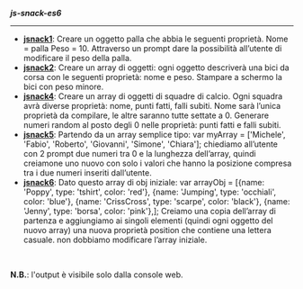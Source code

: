 <strong><i>js-snack-es6</i></strong>

<hr>

<ul>
<li><b><u>jsnack1</b></u>: Creare un oggetto palla che abbia le seguenti proprietà. Nome = palla Peso = 10. Attraverso un prompt dare la possibilità all’utente di modificare il peso della palla.</li>
<li><b><u>jsnack2</b></u>: Creare un array di oggetti: ogni oggetto descriverà una bici da corsa con le seguenti proprietà: nome e peso. Stampare a schermo la bici con peso minore.</li>
<li><b><u>jsnack4</b></u>: Creare un array di oggetti di squadre di calcio. Ogni squadra avrà diverse proprietà: nome, punti fatti, falli subiti. Nome sarà l’unica proprietà da compilare, le altre saranno tutte settate a 0. Generare numeri random al posto degli 0 nelle proprietà: punti fatti e falli subiti.</li>
<li><b><u>jsnack5</b></u>: Partendo da un array semplice tipo: var myArray = ['Michele', 'Fabio', 'Roberto', 'Giovanni', 'Simone', 'Chiara']; chiediamo all’utente con 2 prompt due numeri tra 0 e la lunghezza dell’array, quindi creiamone uno nuovo con solo i valori che hanno la posizione compresa tra i due numeri inseriti dall’utente.</li>
<li><b><u>jsnack6</b></u>: Dato questo array di obj iniziale: var arrayObj = [{name: 'Poppy', type: 'tshirt', color: 'red'}, {name: 'Jumping', type: 'occhiali', color: 'blue'}, {name: 'CrissCross', type: 'scarpe', color: 'black'}, {name: 'Jenny', type: 'borsa', color: 'pink'},]; Creiamo una copia dell’array di partenza e aggiungiamo ai singoli elementi (quindi ogni oggetto del nuovo array) una nuova proprietà position che contiene una lettera casuale. non dobbiamo modificare l’array iniziale.</li>
</ul>

<br>

<b>N.B.</b>: l'output è visibile solo dalla console web.